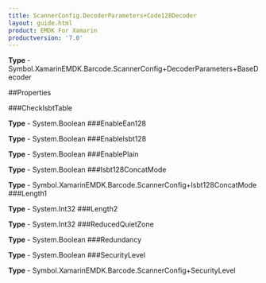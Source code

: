 ```yaml
---
title: ScannerConfig.DecoderParameters+Code128Decoder
layout: guide.html
product: EMDK For Xamarin 
productversion: '7.0' 
---
```


    

**Type** - Symbol.XamarinEMDK.Barcode.ScannerConfig+DecoderParameters+BaseDecoder

##Properties

###CheckIsbtTable

        

**Type** - System.Boolean
###EnableEan128

        

**Type** - System.Boolean
###EnableIsbt128

        

**Type** - System.Boolean
###EnablePlain

        

**Type** - System.Boolean
###Isbt128ConcatMode

        

**Type** - Symbol.XamarinEMDK.Barcode.ScannerConfig+Isbt128ConcatMode
###Length1

        

**Type** - System.Int32
###Length2

        

**Type** - System.Int32
###ReducedQuietZone

        

**Type** - System.Boolean
###Redundancy

        

**Type** - System.Boolean
###SecurityLevel

        

**Type** - Symbol.XamarinEMDK.Barcode.ScannerConfig+SecurityLevel
